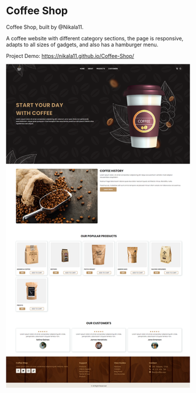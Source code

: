 # Coffee Shop

<p>Coffee Shop, built by @Nikala11.</p>
<p>A coffee website with different category sections, the page is responsive, adapts to all sizes of gadgets, and also has a hamburger menu.</p>

Project Demo: https://nikala11.github.io/Coffee-Shop/

![Uploading Coffee-Shop.png…](Img/Coffee-Shop.png)

